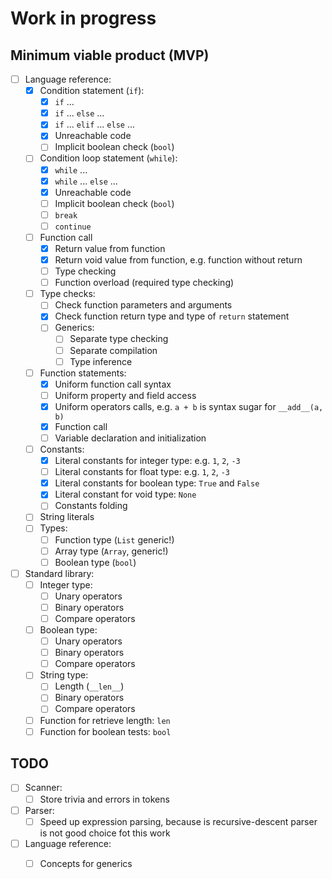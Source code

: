 Work in progress
================

Minimum viable product (MVP)
----------------------------

- [ ] Language reference:
    - [x] Condition statement (`if`):
        - [x] `if` ...
        - [x] `if` ... `else` ...
        - [x] `if` ... `elif` ... `else` ...
        - [x] Unreachable code         
        - [ ] Implicit boolean check (`bool`)
    - [ ] Condition loop statement (`while`):
        - [x] `while` ...        
        - [x] `while` ... `else` ...
        - [x] Unreachable code
        - [ ] Implicit boolean check (`bool`)
        - [ ] `break`
        - [ ] `continue`
    - [ ] Function call
        - [x] Return value from function
        - [x] Return void value from function, e.g. function without return        
        - [ ] Type checking
        - [ ] Function overload (required type checking)
    - [ ] Type checks:
        - [ ] Check function parameters and arguments 
        - [x] Check function return type and type of `return` statement        
        - [ ] Generics:
            - [ ] Separate type checking
            - [ ] Separate compilation
            - [ ] Type inference
    - [ ] Function statements:
        - [x] Uniform function call syntax
        - [ ] Uniform property and field access 
        - [x] Uniform operators calls, e.g. `a + b` is syntax sugar for `__add__(a, b)`
        - [x] Function call 
        - [ ] Variable declaration and initialization
    - [ ] Constants:
        - [x] Literal constants for integer type: e.g. `1`, `2`, `-3`
        - [ ] Literal constants for float type: e.g. `1`, `2`, `-3`
        - [x] Literal constants for boolean type: `True` and `False`
        - [x] Literal constant for void type: `None`
        - [ ] Constants folding
    - [ ] String literals
    - [ ] Types:
        - [ ] Function type (`List` generic!)
        - [ ] Array type (`Array`, generic!)
        - [ ] Boolean type (`bool`)
- [ ] Standard library:        
    - [ ] Integer type:
        - [ ] Unary operators
        - [ ] Binary operators
        - [ ] Compare operators
    - [ ] Boolean type:
        - [ ] Unary operators
        - [ ] Binary operators
        - [ ] Compare operators
    - [ ] String type:
        - [ ] Length (`__len__`)
        - [ ] Binary operators
        - [ ] Compare operators
    - [ ] Function for retrieve length: `len`
    - [ ] Function for boolean tests: `bool`

TODO
----

- [ ] Scanner:
    - [ ] Store trivia and errors in tokens
- [ ] Parser:
    - [ ] Speed up expression parsing, because is recursive-descent parser is not good choice fot this work
- [ ] Language reference:    
    - [ ] Concepts for generics

